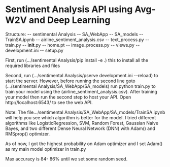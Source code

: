 # Sentiment Analysis API using Avg-W2V and Deep Learning

Structure:
	-- sentimental Analysis
		-- SA_WebApp
			-- SA_models
				-- TrainSA.ipynb
				-- airline_sentiment_analysis.csv
				-- text_process.py
				-- train.py
			-- __init__.py
			-- home.pt
			-- image_process.py
			-- views.py
		-- development.ini
		-- setup.py

First, run (.../sentimental Analysis/pip install -e .) this to install all the required libraries and files

Second, run (.../sentimental Analysis/pserve development.ini --reload) to start the server. However, before running the second line goto (.../sentimental Analysis/SA_WebApp/SA_models) run python train.py to train your model using the (airline_sentiment_analysis.csv). After training your model then run the second step to host your API.
Open http://localhost:6543/ to see the web API.


Note:
The file.../sentimental Analysis/SA_WebApp/SA_models/TrainSA.ipynb  will help you see which algorithm is better for the model.
I tried different algorithms like LogisticRegression, SVM, Random Forest, Gaussian Naive Bayes, and two different Dense Neural Network (DNN) with Adam() and RMSprop() optimizer.

As of now, I got the highest probability on Adam optimizer and I set Adam() as my main model optimizer in  train.py

Max accuracy is 84- 86% until we set some random seed.



